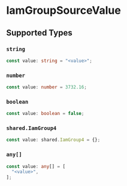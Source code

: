 # IamGroupSourceValue


## Supported Types

### `string`

```typescript
const value: string = "<value>";
```

### `number`

```typescript
const value: number = 3732.16;
```

### `boolean`

```typescript
const value: boolean = false;
```

### `shared.IamGroup4`

```typescript
const value: shared.IamGroup4 = {};
```

### `any[]`

```typescript
const value: any[] = [
  "<value>",
];
```

